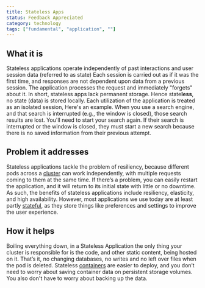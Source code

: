 ```yaml
---
title: Stateless Apps
status: Feedback Appreciated
category: technology
tags: ["fundamental", "application", ""]
---
```


## What it is

Stateless applications operate independently of past interactions and user session data (referred to as state)
Each session is carried out as if it was the first time, and responses are not dependent upon data from a previous session. 
The application processes the request and immediately "forgets" about it.
In short, stateless apps lack permanent storage. 
Hence state**less**, no state (data) is stored locally.
Each utilization of the application is treated as an isolated session, 
Here's an example. 
When you use a search engine, and that search is interrupted (e.g., the window is closed), those search results are lost. 
You'll need to start your search again.
If their search is interrupted or the window is closed, 
they must start a new search because there is no saved information from their previous attempt.

## Problem it addresses

Stateless applications tackle the problem of resiliency, 
because different pods across a [cluster](/cluster/) can work independently, 
with multiple requests coming to them at the same time. 
If there’s a problem, you can easily restart the application, 
and it will return to its initial state with little or no downtime. 
As such, the benefits of stateless applications include resiliency, elasticity, and high availability. 
However, most applications we use today are at least partly [stateful](/stateful-apps/), 
as they store things like preferences and settings to improve the user experience.

## How it helps

Boiling everything down, in a Stateless Application the only thing your cluster is responsible for is 
the code, and other static content, being hosted on it. 
That’s it, no changing databases, no writes and no left over files when the pod is deleted. 
Stateless [containers](/container/) are easier to deploy, 
and you don’t need to worry about saving container data on persistent storage volumes. 
You also don't have to worry about backing up the data.
